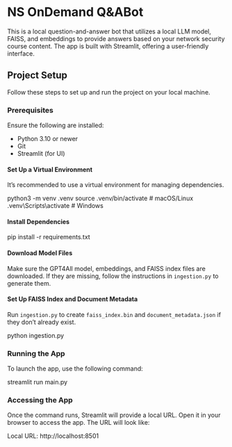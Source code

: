 # NS OnDemand Q&ABot

This is a local question-and-answer bot that utilizes a local LLM model, FAISS, and embeddings to provide answers based on your network security course content. The app is built with Streamlit, offering a user-friendly interface.

## Project Setup
Follow these steps to set up and run the project on your local machine.

### Prerequisites
Ensure the following are installed:

- Python 3.10 or newer
- Git
- Streamlit (for UI)



#### Set Up a Virtual Environment

It’s recommended to use a virtual environment for managing dependencies.


python3 -m venv .venv
source .venv/bin/activate  # macOS/Linux
.venv\Scripts\activate     # Windows


#### Install Dependencies
pip install -r requirements.txt


#### Download Model Files

Make sure the GPT4All model, embeddings, and FAISS index files are downloaded. If they are missing, follow the instructions in `ingestion.py` to generate them.

#### Set Up FAISS Index and Document Metadata

Run `ingestion.py` to create `faiss_index.bin` and `document_metadata.json` if they don’t already exist.

python ingestion.py



### Running the App

To launch the app, use the following command:

streamlit run main.py


### Accessing the App

Once the command runs, Streamlit will provide a local URL. Open it in your browser to access the app. The URL will look like:

Local URL: http://localhost:8501

